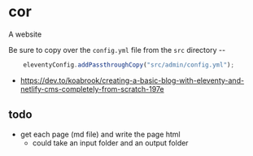 # cor

A website

Be sure to copy over the `config.yml` file from the `src` directory --
```js
    eleventyConfig.addPassthroughCopy("src/admin/config.yml");
```


* https://dev.to/koabrook/creating-a-basic-blog-with-eleventy-and-netlify-cms-completely-from-scratch-197e


## todo

* get each page (md file) and write the page html
    - could take an input folder and an output folder

